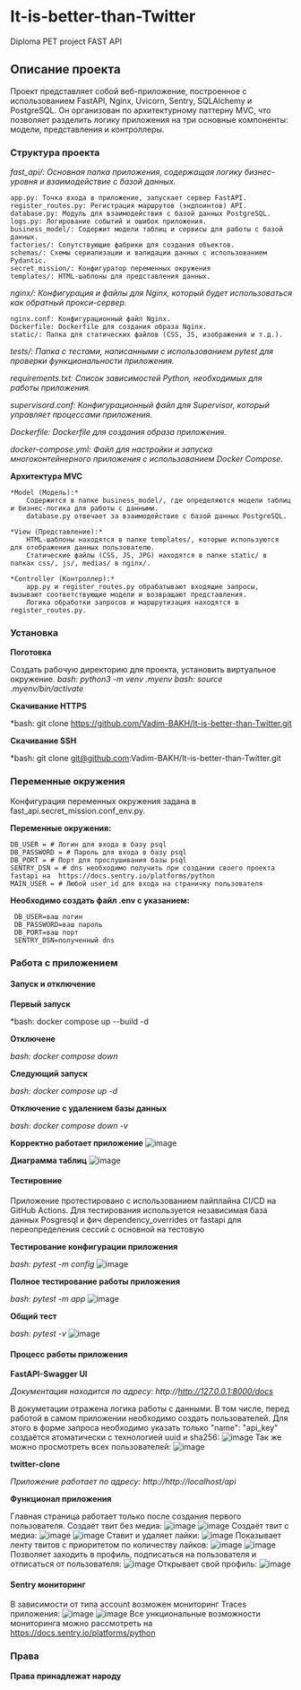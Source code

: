 # It-is-better-than-Twitter
Diploma PET project FAST API


## Описание проекта
Проект представляет собой веб-приложение, построенное с использованием FastAPI, Nginx, Uvicorn, Sentry, SQLAlchemy и PostgreSQL. Он организован по архитектурному паттерну MVC, что позволяет разделить логику приложения на три основные компоненты: модели, представления и контроллеры.


### Структура проекта

*fast_api/: Основная папка приложения, содержащая логику бизнес-уровня и взаимодействие с базой данных.*

    app.py: Точка входа в приложение, запускает сервер FastAPI.
    register_routes.py: Регистрация маршрутов (эндпоинтов) API.
    database.py: Модуль для взаимодействия с базой данных PostgreSQL.
    logs.py: Логирование событий и ошибок приложения.
    business_model/: Содержит модели таблиц и сервисы для работы с базой данных.
    factories/: Сопутствующие фабрики для создания объектов.
    schemas/: Схемы сериализации и валидации данных с использованием Pydantic.
    secret_mission/: Конфигуратор переменных окружения
    templates/: HTML-шаблоны для представления данных.

*nginx/: Конфигурация и файлы для Nginx, который будет использоваться как обратный прокси-сервер.*

    nginx.conf: Конфигурационный файл Nginx.
    Dockerfile: Dockerfile для создания образа Nginx.
    static/: Папка для статических файлов (CSS, JS, изображения и т.д.).

*tests/: Папка с тестами, написанными с использованием pytest для проверки функциональности приложения.*

*requirements.txt: Список зависимостей Python, необходимых для работы приложения.*

*supervisord.conf: Конфигурационный файл для Supervisor, который управляет процессами приложения.*

*Dockerfile: Dockerfile для создания образа приложения.*

*docker-compose.yml: Файл для настройки и запуска многоконтейнерного приложения с использованием Docker Compose.*

**Архитектура MVC**

    *Model (Модель):*
        Содержится в папке business_model/, где определяются модели таблиц и бизнес-логика для работы с данными.
        database.py отвечает за взаимодействие с базой данных PostgreSQL.

    *View (Представление):*
        HTML-шаблоны находятся в папке templates/, которые используются для отображения данных пользователю.
        Статические файлы (CSS, JS, JPG) находятся в папке static/ в папках css/, js/, medias/ в nginx/.

    *Controller (Контроллер):*
        app.py и register_routes.py обрабатывают входящие запросы, вызывают соответствующие модели и возвращают представления.
        Логика обработки запросов и маршрутизация находятся в register_routes.py.


### Установка

**Поготовка**

Создать рабочую директорию для проекта, установить виртуальное окружение.
*bash: python3 -m venv .myenv*
*bash: source .myenv/bin/activate*

**Скачивание HTTPS**

*bash: git clone https://github.com/Vadim-BAKH/It-is-better-than-Twitter.git

**Скачивание SSH**

*bash: git clone git@github.com:Vadim-BAKH/It-is-better-than-Twitter.git


### Переменные окружения
Конфигурация переменных окружения задана в fast_api.secret_mission.conf_env.py.

**Переменные окружения:**

    DB_USER = # Логин для входа в базу psql
    DB_PASSWORD = # Пароль для входа в базу psql
    DB_PORT = # Порт для прослушивания базы psql
    SENTRY_DSN = # dns необходимо получить при создании своего проекта fastapi на  https://docs.sentry.io/platforms/python
    MAIN_USER = # Любой user_id для входа на страничку пользователя

**Необходимо создать файл .env c указанием:**

     DB_USER=ваш логин
     DB_PASSWORD=ваш пароль
     DB_PORT=ваш порт
     SENTRY_DSN=полученный dns


### Работа с приложением

#### Запуск и отключение

**Первый запуск**

*bash: docker compose up --build -d

**Отключене**

*bash: docker compose down*

**Следующий запуск**

*bash: docker compose up -d*

**Отключение с удалением базы данных**

*bash: docker compose down -v*

**Корректно работает приложение**
![image](https://github.com/user-attachments/assets/0c2cb508-7a22-45b5-adc8-9375b2158e9c)

**Диаграмма таблиц**
![image](https://github.com/user-attachments/assets/087376a0-71ec-4f84-b91c-6f217c4c06cc)


#### Тестировние
Приложение протестировано с использованием пайплайна CI/CD на GitHub Actions.
Для тестирования используется независимая база данных Posgresql и фич dependency_overrides от fastapi
для переопределения сессий с основной на тестовую

**Тестирование конфигурации приложения**

*bash: pytest -m config*
![image](https://github.com/user-attachments/assets/6a86d7d0-67b1-46d1-85b3-e7b7f4f25cbd)


**Полное тестирование работы приложения**

*bash: pytest -m app*
![image](https://github.com/user-attachments/assets/1e12586d-7b8c-4a5b-adef-33e623a300bb)

**Общий тест**

*bash: pytest -v*
![image](https://github.com/user-attachments/assets/44567076-fa63-4ad2-ba5c-5cebbcb52730)


#### Процесс работы приложения

__FastAPI-Swagger UI__

*Документация находится по адресу: http://http://127.0.0.1:8000/docs*

В докуметации отражена логика работы с данными. В том числе, перед работой в самом 
приложении необходимо создать пользователей. Для этого в форме запроса необходимо указать
только "name": "api_key" создаётся атоматически с технологией uuid и sha256:
![image](https://github.com/user-attachments/assets/7d6b085a-8a7b-462a-84e0-8250c7e2e744)
Так же можно просмотреть всех пользователей:
![image](https://github.com/user-attachments/assets/df9d6028-7842-4528-a9ca-a8e50e36d8c9)

__twitter-clone__

*Приложение работает по адресу:  http://http://localhost/api*

**Функционал приложения**

Главная страница работает только после создания первого пользователя.
Создаёт твит без медиа:
![image](https://github.com/user-attachments/assets/29bb9b9d-eedc-451e-b261-1c2b3cd3e8ff)
![image](https://github.com/user-attachments/assets/4f659cc0-9359-4210-a48a-4c093b6ffc38)
Создаёт твит с медиа:
![image](https://github.com/user-attachments/assets/eec7eb79-2a5f-4de5-ab0a-1c8db5bbde23)
![image](https://github.com/user-attachments/assets/e6435796-5bec-4718-96ff-f28fcdd4f387)
Ставит и удаляет лайки:
![image](https://github.com/user-attachments/assets/1d209ccf-d750-4ebc-8bf0-0cded273c7ea)
Показывает ленту твитов с приоритетом по количеству лайков:
![image](https://github.com/user-attachments/assets/0b57f77c-b080-45fb-ab6d-0589bd45cd9f)
![image](https://github.com/user-attachments/assets/6f91f965-b439-4550-8ba7-fde51ea30fae)
Позволяет заходить в профиль, подписаться на пользователя и отписаться от пользователя:
![image](https://github.com/user-attachments/assets/fefbb31b-b99a-47ea-80f0-01352b844253)
Открывает свой профиль:
![image](https://github.com/user-attachments/assets/4fe032cf-f8d0-405c-bc9d-d2479b640a06)

#### Sentry мониторинг
В зависимости от типа account возможен мониторинг Traces приложения:
![image](https://github.com/user-attachments/assets/7289d0dc-fd12-4b27-9f6f-2277e9bda741)
![image](https://github.com/user-attachments/assets/3fadd8f8-2ca8-4632-9317-59f4ca9f71c5)
 Все ункциональные возможности мониторинга можно рассмотреть на  https://docs.sentry.io/platforms/python


### Права
**Права принадлежат народу**
     
